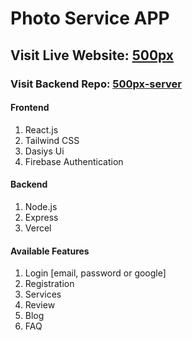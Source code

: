 # Photo Service APP
## Visit Live Website: <a href = "https://500px-photo-service.netlify.app/">500px</a>
### Visit Backend Repo: <a href = "https://github.com/tajin002/Photo-Service-App-Server">500px-server</a>
#### Frontend
1. React.js </br>
2. Tailwind CSS </br>
3. Dasiys Ui </br>
4. Firebase Authentication </br>
#### Backend
1. Node.js </br>
2. Express </br>
3. Vercel </br>
#### Available Features
1. Login [email, password or google] </br>
2. Registration </br>
3. Services </br>
4. Review </br>
5. Blog </br>
7. FAQ </br>
